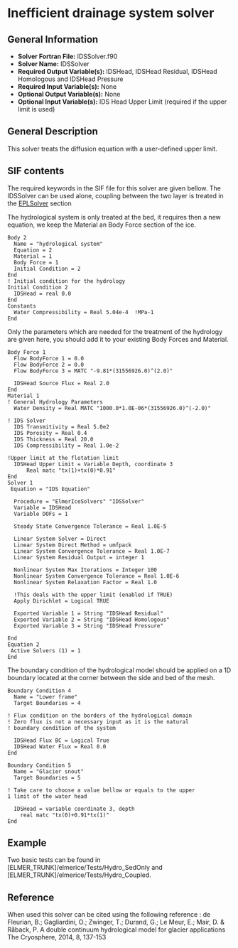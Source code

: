 # Inefficient drainage system solver
## General Information
- **Solver Fortran File:** IDSSolver.f90
- **Solver Name:** IDSSolver
- **Required Output Variable(s):** IDSHead, IDSHead Residual, IDSHead Homologous and IDSHead Pressure
- **Required Input Variable(s):** None
- **Optional Output Variable(s):** None
- **Optional Input Variable(s):** IDS Head Upper Limit (required if the upper limit is used)

## General Description
This solver treats the diffusion equation with a user-defined upper limit.

## SIF contents
The required keywords in the SIF file for this solver are given bellow. The IDSSolver can be used alone, coupling between the two layer is treated in the [EPLSolver](./HydrologyEPL.md) section

The hydrological system is only treated at the bed, it requires then a new equation, we keep the Material an Body Force section of the ice.

```
Body 2
  Name = "hydrological system"
  Equation = 2
  Material = 1
  Body Force = 1
  Initial Condition = 2
End
! Initial condition for the hydrology
Initial Condition 2
  IDSHead = real 0.0
End
Constants
  Water Compressibility = Real 5.04e-4  !MPa-1
End
```
Only the parameters which are needed for the treatment of the hydrology are given here, you should add it to your existing Body Forces and Material.

```
Body Force 1
  Flow BodyForce 1 = 0.0
  Flow BodyForce 2 = 0.0
  Flow BodyForce 3 = MATC "-9.81*(31556926.0)^(2.0)"

  IDSHead Source Flux = Real 2.0
End
Material 1
! General Hydrology Parameters
  Water Density = Real MATC "1000.0*1.0E-06*(31556926.0)^(-2.0)"

! IDS Solver
  IDS Transmitivity = Real 5.0e2
  IDS Porosity = Real 0.4
  IDS Thickness = Real 20.0
  IDS Compressibility = Real 1.0e-2

!Upper limit at the flotation limit
  IDSHead Upper Limit = Variable Depth, coordinate 3
      Real matc "tx(1)+tx(0)*0.91"
End
Solver 1
 Equation = "IDS Equation"

  Procedure = "ElmerIceSolvers" "IDSSolver"
  Variable = IDSHead
  Variable DOFs = 1

  Steady State Convergence Tolerance = Real 1.0E-5

  Linear System Solver = Direct
  Linear System Direct Method = umfpack
  Linear System Convergence Tolerance = Real 1.0E-7
  Linear System Residual Output = integer 1

  Nonlinear System Max Iterations = Integer 100
  Nonlinear System Convergence Tolerance = Real 1.0E-6
  Nonlinear System Relaxation Factor = Real 1.0

  !This deals with the upper limit (enabled if TRUE)
  Apply Dirichlet = Logical TRUE

  Exported Variable 1 = String "IDSHead Residual"
  Exported Variable 2 = String "IDSHead Homologous"
  Exported Variable 3 = String "IDSHead Pressure"

End
Equation 2
 Active Solvers (1) = 1
End
```
The boundary condition of the hydrological model should be applied on a 1D boundary located at the corner between the side and bed of the mesh.

```
Boundary Condition 4
  Name = "Lower frame"
  Target Boundaries = 4
  
! Flux condition on the borders of the hydrological domain
! Zero flux is not a necessary input as it is the natural 
! boundary condition of the system

  IDSHead Flux BC = Logical True 
  IDSHead Water Flux = Real 0.0
End

Boundary Condition 5
  Name = "Glacier snout"
  Target Boundaries = 5
  
! Take care to choose a value bellow or equals to the upper 
1 limit of the water head
  
  IDSHead = variable coordinate 3, depth
    real matc "tx(0)+0.91*tx(1)"
End
```

## Example
Two basic tests can be found in [ELMER_TRUNK]/elmerice/Tests/Hydro_SedOnly and [ELMER_TRUNK]/elmerice/Tests/Hydro_Coupled.

## Reference
When used this solver can be cited using the following reference :
de Fleurian, B.; Gagliardini, O.; Zwinger, T.; Durand, G.; Le Meur, E.; Mair, D. & Råback, P. A double continuum hydrological model for glacier applications The Cryosphere, 2014, 8, 137-153
